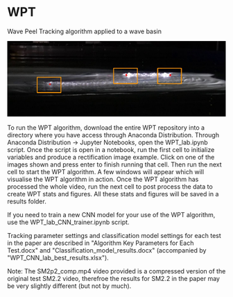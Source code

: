 # WPT
Wave Peel Tracking algorithm applied to a wave basin

![WPT_lab_img](https://github.com/mikeyt120/WPT/blob/main/WPT_lab_img.JPG)

To run the WPT algorithm, download the entire WPT repository into a directory where you have access through Anaconda Distribution. Through Anaconda Distribution -> Jupyter Notebooks, open the WPT_lab.ipynb script. Once the script is open in a notebook, run the first cell to initialize variables and produce a rectification image example. Click on one of the images shown and press enter to finish running that cell. Then run the next cell to start the WPT algorithm. A few windows will appear which will visualise the WPT algorithm in action. Once the WPT algorithm has processed the whole video, run the next cell to post process the data to create WPT stats and figures. All these stats and figures will be saved in a results folder.

If you need to train a new CNN model for your use of the WPT algorithm, use the WPT_lab_CNN_trainer.ipynb script. 

Tracking parameter settings and classification model settings for each test in the paper are described in "Algorithm Key Parameters for Each Test.docx" and "Classification_model_results.docx" (accompanied by "WPT_CNN_lab_best_results.xlsx").

Note: The SM2p2_comp.mp4 video provided is a compressed version of the original test SM2.2 video, therefroe the results for SM2.2 in the paper may be very slightly different (but not by much).
